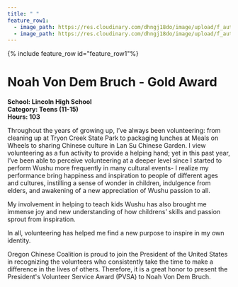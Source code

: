 ```yaml
---
title: " "
feature_row1:
  - image_path: https://res.cloudinary.com/dhngj18do/image/upload/f_auto,q_auto/v1/images/pvsa/2023_Noah_Von_Dem_Bruch
  - image_path: https://res.cloudinary.com/dhngj18do/image/upload/f_auto,q_auto/v1/images/activities/year_2023
---
```


{% include feature_row id="feature_row1"%}

# Noah Von Dem Bruch - Gold Award

**School: Lincoln High School**  
**Category: Teens (11-15)**  
**Hours: 103**  

Throughout the years of growing up, I’ve always been volunteering: from cleaning up at Tryon Creek State Park to packaging lunches at Meals on Wheels to sharing Chinese culture in Lan Su Chinese Garden. I view volunteering as a fun activity to provide a helping hand; yet in this past year, I’ve been able to perceive volunteering at a deeper level since I started to perform Wushu more frequently in many cultural events- I realize my performance bring happiness and inspiration to people of different ages and cultures, instilling a sense of wonder in children, indulgence from elders, and awakening of a new appreciation of  Wushu passion to all.

My involvement in helping to teach kids Wushu has also brought me immense joy and new understanding of how childrens’ skills and passion sprout from inspiration.

In all, volunteering has helped me find a new purpose to inspire in my own identity.

Oregon Chinese Coalition is proud to join the President of the United States in recognizing the volunteers who consistently take the time to make a difference in the lives of others. Therefore, it is a great honor to present the President's Volunteer Service Award (PVSA) to Noah Von Dem Bruch.
